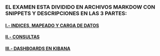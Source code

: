 ### EL EXAMEN ESTA DIVIDIDO EN ARCHIVOS MARKDOW CON SNIPPETS Y DESCRIPCIONES EN LAS 3 PARTES:

#### [I.- INDICES, MAPEADO Y CARGA DE DATOS](https://github.com/cell-framework-project/sps-elastic-search-exam/tree/master/docs/indice.md)
#### [II.- CONSULTAS](https://github.com/cell-framework-project/sps-elastic-search-exam/blob/master/docs/consultas.md)
#### [III.- DASHBOARDS EN KIBANA](https://github.com/cell-framework-project/sps-elastic-search-exam/blob/master/docs/dashboard.md)
